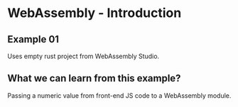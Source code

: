 # WebAssembly - Introduction

## Example 01

Uses empty rust project from WebAssembly Studio. 


## What we can learn from this example?

Passing a numeric value from front-end JS code to a WebAssembly module. 
